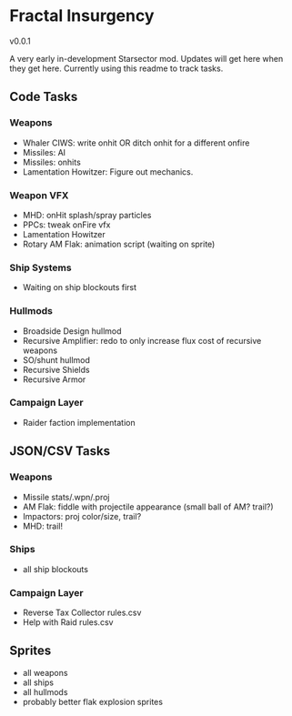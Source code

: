 # Fractal Insurgency
v0.0.1

A very early in-development Starsector mod. Updates will get here when they get here. Currently using this readme to track tasks.


## Code Tasks
### Weapons
- Whaler CIWS: write onhit OR ditch onhit for a different onfire
- Missiles: AI
- Missiles: onhits
- Lamentation Howitzer: Figure out mechanics.

### Weapon VFX
- MHD: onHit splash/spray particles
- PPCs: tweak onFire vfx
- Lamentation Howitzer
- Rotary AM Flak: animation script (waiting on sprite)

### Ship Systems
- Waiting on ship blockouts first

### Hullmods
- Broadside Design hullmod
- Recursive Amplifier: redo to only increase flux cost of recursive weapons
- SO/shunt hullmod
- Recursive Shields
- Recursive Armor

### Campaign Layer
- Raider faction implementation

## JSON/CSV Tasks
### Weapons
- Missile stats/.wpn/.proj
- AM Flak: fiddle with projectile appearance (small ball of AM? trail?)
- Impactors: proj color/size, trail?
- MHD: trail!

### Ships
- all ship blockouts

### Campaign Layer
- Reverse Tax Collector rules.csv
- Help with Raid rules.csv

## Sprites
- all weapons
- all ships
- all hullmods
- probably better flak explosion sprites